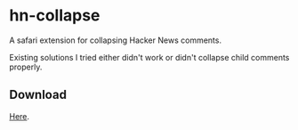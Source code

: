 # hn-collapse
A safari extension for collapsing Hacker News comments.

Existing solutions I tried either didn't work or didn't collapse child comments properly.

## Download

[Here](https://github.com/sam-marsh/hn-collapse/raw/master/hn-collapse.safariextz).
